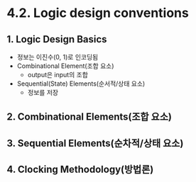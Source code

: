 # 4.2. Logic design conventions
## 1. Logic Design Basics
* 정보는 이진수(0, 1)로 인코딩됨
* Combinational Element(조합 요소)
    * output은 input의 조합
* Sequential(State) Elements(순서적/상태 요소)
    * 정보를 저장

## 2. Combinational Elements(조합 요소)

## 3. Sequential Elements(순차적/상태 요소)

## 4. Clocking Methodology(방법론)